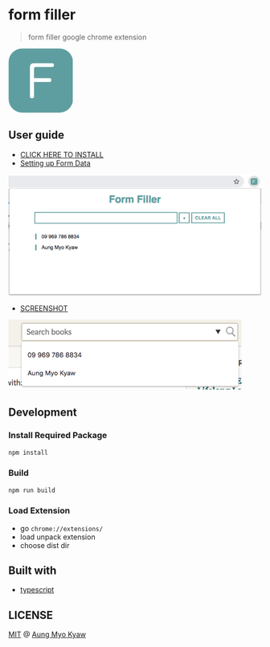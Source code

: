 # form filler

> form filler google chrome extension

<img src="./dist/icon/icon128.png" alt="form filler">

## User guide

- [ CLICK HERE TO INSTALL ][chrome-url]
- [ Setting up Form Data ](#)

<img src="./dist/assets/setting_up_form_data.png" alt="Setting up Form Data">

- [ SCREENSHOT ](#)

<img src="./dist/assets/screenshot.png" alt="screenshot">

## Development

### Install Required Package

```shell
npm install
```

### Build

```shell
npm run build
```

### Load Extension

- go `chrome://extensions/`
- load unpack extension
- choose dist dir

## Built with

- [typescript](https://www.typescriptlang.org/)

## LICENSE

[MIT](./LICENSE) @ [ Aung Myo Kyaw ](https://github.com/AungMyoKyaw)

[chrome-url]: #
